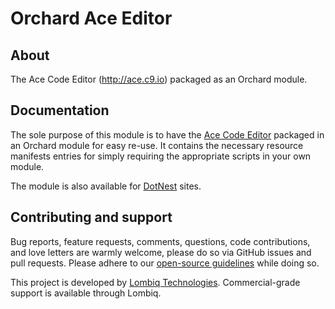 # Orchard Ace Editor



## About

The Ace Code Editor (http://ace.c9.io) packaged as an Orchard module.


## Documentation

The sole purpose of this module is to have the [Ace Code Editor](http://ace.c9.io/) packaged in an Orchard module for easy re-use. It contains the necessary resource manifests entries for simply requiring the appropriate scripts in your own module.

The module is also available for [DotNest](http://dotnest.com/) sites.


## Contributing and support

Bug reports, feature requests, comments, questions, code contributions, and love letters are warmly welcome, please do so via GitHub issues and pull requests. Please adhere to our [open-source guidelines](https://lombiq.com/open-source-guidelines) while doing so.

This project is developed by [Lombiq Technologies](https://lombiq.com/). Commercial-grade support is available through Lombiq.